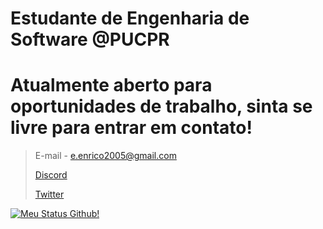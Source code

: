 # Estudante de Engenharia de Software @PUCPR
# Atualmente aberto para oportunidades de trabalho, sinta se livre para entrar em contato!
  > E-mail - e.enrico2005@gmail.com
  > 
  >[Discord](https://discord.gg/YjGfgZBr2f)
  >
  >[Twitter](https://twitter.com/ky0uko__)

[![Meu Status Github!](https://github-readme-stats.vercel.app/api?username=enzoenrico&theme=synthwave)](https://github.com/anuraghazra/github-readme-stats)


